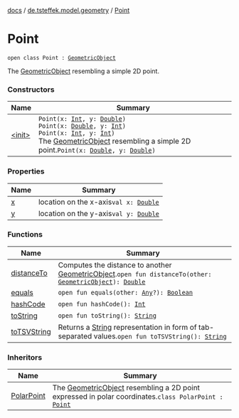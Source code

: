 [docs](../../index.md) / [de.tsteffek.model.geometry](../index.md) / [Point](./index.md)

# Point

`open class Point : `[`GeometricObject`](../-geometric-object/index.md)

The [GeometricObject](../-geometric-object/index.md) resembling a simple 2D point.

### Constructors

| Name | Summary |
|---|---|
| [&lt;init&gt;](-init-.md) | `Point(x: `[`Int`](https://kotlinlang.org/api/latest/jvm/stdlib/kotlin/-int/index.html)`, y: `[`Double`](https://kotlinlang.org/api/latest/jvm/stdlib/kotlin/-double/index.html)`)`<br>`Point(x: `[`Double`](https://kotlinlang.org/api/latest/jvm/stdlib/kotlin/-double/index.html)`, y: `[`Int`](https://kotlinlang.org/api/latest/jvm/stdlib/kotlin/-int/index.html)`)`<br>`Point(x: `[`Int`](https://kotlinlang.org/api/latest/jvm/stdlib/kotlin/-int/index.html)`, y: `[`Int`](https://kotlinlang.org/api/latest/jvm/stdlib/kotlin/-int/index.html)`)`<br>The [GeometricObject](../-geometric-object/index.md) resembling a simple 2D point.`Point(x: `[`Double`](https://kotlinlang.org/api/latest/jvm/stdlib/kotlin/-double/index.html)`, y: `[`Double`](https://kotlinlang.org/api/latest/jvm/stdlib/kotlin/-double/index.html)`)` |

### Properties

| Name | Summary |
|---|---|
| [x](x.md) | location on the x-axis`val x: `[`Double`](https://kotlinlang.org/api/latest/jvm/stdlib/kotlin/-double/index.html) |
| [y](y.md) | location on the y-axis`val y: `[`Double`](https://kotlinlang.org/api/latest/jvm/stdlib/kotlin/-double/index.html) |

### Functions

| Name | Summary |
|---|---|
| [distanceTo](distance-to.md) | Computes the distance to another [GeometricObject](../-geometric-object/index.md).`open fun distanceTo(other: `[`GeometricObject`](../-geometric-object/index.md)`): `[`Double`](https://kotlinlang.org/api/latest/jvm/stdlib/kotlin/-double/index.html) |
| [equals](equals.md) | `open fun equals(other: `[`Any`](https://kotlinlang.org/api/latest/jvm/stdlib/kotlin/-any/index.html)`?): `[`Boolean`](https://kotlinlang.org/api/latest/jvm/stdlib/kotlin/-boolean/index.html) |
| [hashCode](hash-code.md) | `open fun hashCode(): `[`Int`](https://kotlinlang.org/api/latest/jvm/stdlib/kotlin/-int/index.html) |
| [toString](to-string.md) | `open fun toString(): `[`String`](https://kotlinlang.org/api/latest/jvm/stdlib/kotlin/-string/index.html) |
| [toTSVString](to-t-s-v-string.md) | Returns a [String](https://kotlinlang.org/api/latest/jvm/stdlib/kotlin/-string/index.html) representation in form of tab-separated values.`open fun toTSVString(): `[`String`](https://kotlinlang.org/api/latest/jvm/stdlib/kotlin/-string/index.html) |

### Inheritors

| Name | Summary |
|---|---|
| [PolarPoint](../-polar-point/index.md) | The [GeometricObject](../-geometric-object/index.md) resembling a 2D point expressed in polar coordinates.`class PolarPoint : `[`Point`](./index.md) |
